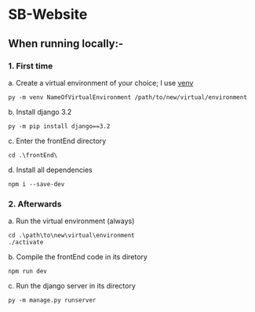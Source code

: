 # SB-Website

## When running locally:-

### 1. First time

a. Create a virtual environment of your choice; I use [venv](https://docs.python.org/3/tutorial/venv.html)

``` shell
py -m venv NameOfVirtualEnvironment /path/to/new/virtual/environment 
```

b. Install django 3.2

``` shell
py -m pip install django==3.2

```

c. Enter the frontEnd directory

``` shell
cd .\frontEnd\
```

d. Install all dependencies

``` shell
npm i --save-dev
```

### 2. Afterwards

a. Run the virtual environment (always)

``` shell
cd .\path\to\new\virtual\environment
./activate
```

b. Compile the frontEnd code in its diretory

``` shell
npm run dev
```

c. Run the django server in its directory

``` shell
py -m manage.py runserver
```
